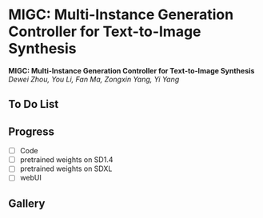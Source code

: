 
# MIGC: Multi-Instance Generation Controller for Text-to-Image Synthesis
**MIGC: Multi-Instance Generation Controller for Text-to-Image Synthesis**
<br>_Dewei Zhou, You Li, Fan Ma, Zongxin Yang, Yi Yang_<br>
## To Do List
## Progress
- [ ] Code
- [ ] pretrained weights on SD1.4
- [ ] pretrained weights on SDXL
- [ ] webUI
## Gallery


